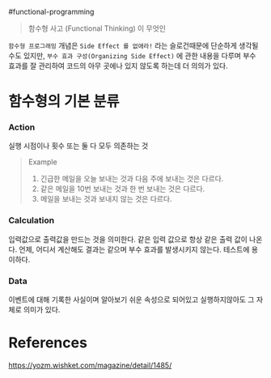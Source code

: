 #functional-programming

> 함수형 사고 (Functional Thinking) 이 무엇인 

`함수형 프로그래밍` 개념은 `Side Effect 를 없애라!` 라는 슬로건때문에 단순하게 생각될 수도 있지만,
`부수 효과 구성(Organizing Side Effect)` 에 관한 내용을 다루며 부수 효과를 잘 관리하여 코드의 아무 곳에나 있지 않도록 하는데 더 의의가 있다.

# 함수형의 기본 분류

### Action
실행 시점이나 횟수 또는 둘 다 모두 의존하는 것 
> Example
> 1. 긴급한 메일을 오늘 보내는 것과 다음 주에 보내는 것은 다르다.
> 2. 같은 메일을 10번 보내는 것과 한 번 보내는 것은 다르다.
> 3. 메일을 보내는 것과 보내지 않는 것은 다르다.

### Calculation
입력값으로 출력값을 만드는 것을 의미한다.
같은 입력 값으로 항상 같은 출력 값이 나온다.
언제, 어디서 계산해도 결과는 같으며 부수 효과를 발생시키지 않는다.
테스트에 용이하다.

### Data
이벤트에 대해 기록한 사실이며 알아보기 쉬운 속성으로 되어있고 실행하지않아도 그 자체로 의미가 있다.



# References
https://yozm.wishket.com/magazine/detail/1485/
 
